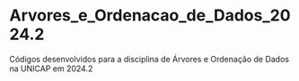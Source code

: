 # Arvores_e_Ordenacao_de_Dados_2024.2
Códigos desenvolvidos para a disciplina de Árvores e Ordenação de Dados na UNICAP em 2024.2
